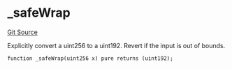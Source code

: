 # _safeWrap
[Git Source](https://github.com/larrythecucumber321/protocol/blob/3222eb21fbb20ddd3d3fa2233072dfa96ea3e340/contracts/libraries/Fixed.sol)

Explicitly convert a uint256 to a uint192. Revert if the input is out of bounds.


```solidity
function _safeWrap(uint256 x) pure returns (uint192);
```


